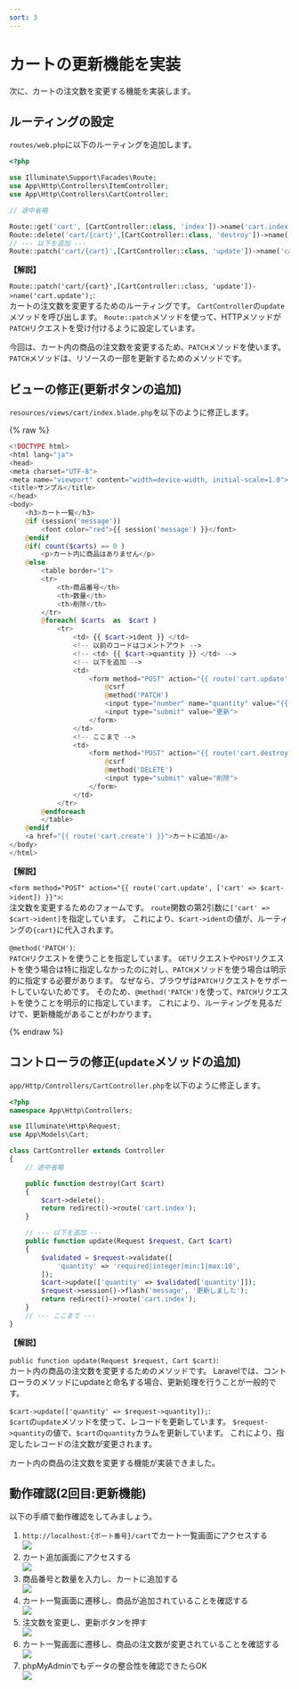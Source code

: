 ```yaml
---
sort: 3
---
```

# カートの更新機能を実装

次に、カートの注文数を変更する機能を実装します。

## ルーティングの設定

`routes/web.php`に以下のルーティングを追加します。

```php
<?php

use Illuminate\Support\Facades\Route;
use App\Http\Controllers\ItemController;
use App\Http\Controllers\CartController;

// 途中省略

Route::get('cart', [CartController::class, 'index'])->name('cart.index');
Route::delete('cart/{cart}',[CartController::class, 'destroy'])->name('cart.destroy');
// --- 以下を追加 ---
Route::patch('cart/{cart}',[CartController::class, 'update'])->name('cart.update');
```

**【解説】**

`Route::patch('cart/{cart}',[CartController::class, 'update'])->name('cart.update');`: <br>
カートの注文数を変更するためのルーティングです。
`CartController`の`update`メソッドを呼び出します。
`Route::patch`メソッドを使って、HTTPメソッドが`PATCH`リクエストを受け付けるように設定しています。

今回は、カート内の商品の注文数を変更するため、`PATCH`メソッドを使います。
`PATCH`メソッドは、リソースの一部を更新するためのメソッドです。

## ビューの修正(更新ボタンの追加)

`resources/views/cart/index.blade.php`を以下のように修正します。

{% raw %}
```php
<!DOCTYPE html>
<html lang="ja">
<head>
<meta charset="UTF-8">
<meta name="viewport" content="width=device-width, initial-scale=1.0">
<title>サンプル</title>
</head>
<body>
    <h3>カート一覧</h3>
    @if (session('message'))
        <font color="red">{{ session('message') }}</font>
    @endif
    @if( count($carts) == 0 )
        <p>カート内に商品はありません</p>
    @else
        <table border="1">
        <tr>
            <th>商品番号</th>
            <th>数量</th>
            <th>削除</th>
        </tr>
        @foreach( $carts  as  $cart )
            <tr>
                <td> {{ $cart->ident }} </td>
                <!-- 以前のコードはコメントアウト -->
                <!-- <td> {{ $cart->quantity }} </td> -->
                <!-- 以下を追加 -->
                <td>
                    <form method="POST" action="{{ route('cart.update', ['cart' => $cart->ident]) }}">
                        @csrf
                        @method('PATCH')
                        <input type="number" name="quantity" value="{{ $cart->quantity }}" min="1" max="10">
                        <input type="submit" value="更新">
                    </form>
                </td>
                <!-- ここまで -->
                <td>
                    <form method="POST" action="{{ route('cart.destroy', ['cart' => $cart->ident]) }}">
                        @csrf
                        @method('DELETE')
                        <input type="submit" value="削除">
                    </form>
                </td>
            </tr>
        @endforeach
        </table>
    @endif
    <a href="{{ route('cart.create') }}">カートに追加</a>
</body>
</html>
```

**【解説】**

`<form method="POST" action="{{ route('cart.update', ['cart' => $cart->ident]) }}">`: <br>
注文数を変更するためのフォームです。
`route`関数の第2引数に`['cart' => $cart->ident]`を指定しています。
これにより、`$cart->ident`の値が、ルーティングの`{cart}`に代入されます。

`@method('PATCH')`: <br>
`PATCH`リクエストを使うことを指定しています。
`GET`リクエストや`POST`リクエストを使う場合は特に指定しなかったのに対し、`PATCH`メソッドを使う場合は明示的に指定する必要があります。
なぜなら、ブラウザは`PATCH`リクエストをサポートしていないためです。
そのため、`@method('PATCH')`を使って、`PATCH`リクエストを使うことを明示的に指定しています。
これにより、ルーティングを見るだけで、更新機能があることがわかります。

{% endraw %}

## コントローラの修正(`update`メソッドの追加)

`app/Http/Controllers/CartController.php`を以下のように修正します。

```php
<?php
namespace App\Http\Controllers;

use Illuminate\Http\Request;
use App\Models\Cart;

class CartController extends Controller
{
    // 途中省略

    public function destroy(Cart $cart)
    {
        $cart->delete();
        return redirect()->route('cart.index');
    }

    // --- 以下を追加 ---
    public function update(Request $request, Cart $cart)
    {
        $validated = $request->validate([
            'quantity' => 'required|integer|min:1|max:10',
        ]);
        $cart->update(['quantity' => $validated['quantity']]);
        $request->session()->flash('message', '更新しました');
        return redirect()->route('cart.index');
    }
    // --- ここまで ---
}
```

**【解説】**

`public function update(Request $request, Cart $cart)`: <br>
カート内の商品の注文数を変更するためのメソッドです。
Laravelでは、コントローラのメソッドにupdateと命名する場合、更新処理を行うことが一般的です。

`$cart->update(['quantity' => $request->quantity]);`: <br>
`$cart`の`update`メソッドを使って、レコードを更新しています。
`$request->quantity`の値で、`$cart`の`quantity`カラムを更新しています。
これにより、指定したレコードの注文数が変更されます。

カート内の商品の注文数を変更する機能が実装できました。

## 動作確認(2回目:更新機能)

以下の手順で動作確認をしてみましょう。

1. `http://localhost:{ポート番号}/cart`でカート一覧画面にアクセスする<br>
   ![](./images/update_kakunin1.png)
2. カート追加画面にアクセスする<br>
   ![](./images/update_kakunin2.png)
3. 商品番号と数量を入力し、カートに追加する<br>
   ![](./images/update_kakunin3.png)
4. カート一覧画面に遷移し、商品が追加されていることを確認する<br>
   ![](./images/update_kakunin4.png)
5. 注文数を変更し、更新ボタンを押す<br>
   ![](./images/update_kakunin5.png)
6. カート一覧画面に遷移し、商品の注文数が変更されていることを確認する<br>
   ![](./images/update_kakunin6.png)
7. phpMyAdminでもデータの整合性を確認できたらOK<br>
   ![](./images/update_kakunin7.png)
